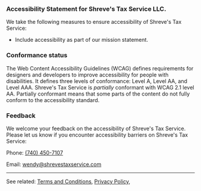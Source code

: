 <h3>Accessibility Statement for Shreve's Tax Service LLC.</h3>

We take the following measures to ensure accessibility of Shreve's Tax Service:

- Include accessibility as part of our mission statement.

### Conformance status

The Web Content Accessibility Guidelines (WCAG) defines requirements for designers and developers to improve accessibility for people with disabilities. It defines three levels of conformance: Level A, Level AA, and Level AAA. Shreve's Tax Service is _partially_ conformant with WCAG 2.1 level AA. Partially conformant means that some parts of the content do not fully conform to the accessibility standard.

### Feedback

We welcome your feedback on the accessibility of Shreve's Tax Service. Please let us know if you encounter accessibility barriers on Shreve's Tax Service:

Phone: <a href="tel:+17404507107">(740) 450-7107</a>

Email: wendy@shrevestaxservice.com

<hr />

<p class="mt-4 text-sm">See related:
  <a class="text-primary" href="/terms">Terms and Conditions</a>,
  <a class="text-primary" href="/privacy">Privacy Policy</a>,
</p>
